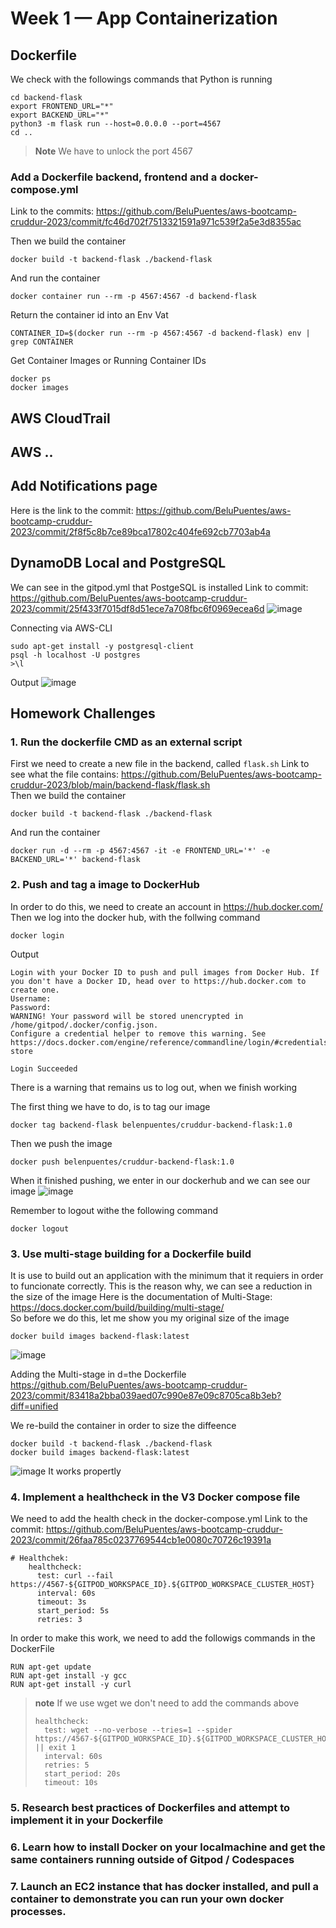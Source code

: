 # Week 1 — App Containerization
## Dockerfile
We check with the followings commands that Python is running
```
cd backend-flask
export FRONTEND_URL="*"
export BACKEND_URL="*"
python3 -m flask run --host=0.0.0.0 --port=4567
cd ..
```
> **Note**
> We have to unlock the port 4567

### Add a Dockerfile backend, frontend and a docker-compose.yml
Link to the commits: https://github.com/BeluPuentes/aws-bootcamp-cruddur-2023/commit/fc46d702f7513321591a971c539f2a5e3d8355ac  

Then we build the container 
```
docker build -t backend-flask ./backend-flask
```
And run the container 
```
docker container run --rm -p 4567:4567 -d backend-flask
```
Return the container id into an Env Vat
```
CONTAINER_ID=$(docker run --rm -p 4567:4567 -d backend-flask) env | grep CONTAINER
```
Get Container Images or Running Container IDs
```
docker ps
docker images
```

## AWS CloudTrail
## AWS ..

## Add Notifications page
Here is the link to the commit: https://github.com/BeluPuentes/aws-bootcamp-cruddur-2023/commit/2f8f5c8b7ce89bca17802c404fe692cb7703ab4a

## DynamoDB Local and PostgreSQL
We can see in the gitpod.yml that PostgeSQL is installed 
Link to commit: https://github.com/BeluPuentes/aws-bootcamp-cruddur-2023/commit/25f433f7015df8d51ece7a708fbc6f0969ecea6d
![image](https://user-images.githubusercontent.com/93335543/221254569-9a99bc51-5fa5-4be8-9671-33d7510d9489.png)

Connecting via AWS-CLI
```
sudo apt-get install -y postgresql-client
psql -h localhost -U postgres
>\l
```
Output
![image](https://user-images.githubusercontent.com/93335543/221255504-ccb10a05-75e4-4887-8cfb-25e089f5b0ea.png)

## Homework Challenges
### 1. Run the dockerfile CMD as an external script
First we need to create a new file in the backend, called `flask.sh`
Link to see what the file contains: https://github.com/BeluPuentes/aws-bootcamp-cruddur-2023/blob/main/backend-flask/flask.sh  
Then we build the container 
```
docker build -t backend-flask ./backend-flask
```
And run the container
```
docker run -d --rm -p 4567:4567 -it -e FRONTEND_URL='*' -e BACKEND_URL='*' backend-flask
```

### 2. Push and tag a image to DockerHub 
In order to do this, we need to create an account in https://hub.docker.com/
Then we log into the docker hub, with the follwing command
```
docker login
```
Output 
```
Login with your Docker ID to push and pull images from Docker Hub. If you don't have a Docker ID, head over to https://hub.docker.com to create one.
Username: 
Password: 
WARNING! Your password will be stored unencrypted in /home/gitpod/.docker/config.json.
Configure a credential helper to remove this warning. See
https://docs.docker.com/engine/reference/commandline/login/#credentials-store

Login Succeeded
```
There is a warning that remains us to log out, when we finish working 

The first thing we have to do, is to tag our image 
```
docker tag backend-flask belenpuentes/cruddur-backend-flask:1.0
```
Then we push the image 
```
docker push belenpuentes/cruddur-backend-flask:1.0
```
When it finished pushing, we enter in our dockerhub and we can see our image 
![image](https://user-images.githubusercontent.com/93335543/221257649-f88509e0-6f90-4b0b-8d23-7a5e51af6d01.png)

Remember to logout withe the following command
```
docker logout
```

### 3. Use multi-stage building for a Dockerfile build
It is use to build out an application with the minimum that it requiers in order to funcionate correctly. This is the reason why, we can see a reduction in the size of the image
Here is the documentation of Multi-Stage: https://docs.docker.com/build/building/multi-stage/  
So before we do this, let me show you my original size of the image 
```
docker build images backend-flask:latest
```
![image](https://user-images.githubusercontent.com/93335543/221262465-f1cc5dd5-329d-4655-9b3d-f7da1ed94f2a.png)

Adding the Multi-stage in d=the Dockerfile 
https://github.com/BeluPuentes/aws-bootcamp-cruddur-2023/commit/83418a2bba039aed07c990e87e09c8705ca8b3eb?diff=unified

We re-build the container in order to size the diffeence 
```
docker build -t backend-flask ./backend-flask
docker build images backend-flask:latest
```
![image](https://user-images.githubusercontent.com/93335543/221263861-f3aa184d-3f3d-4131-8c3d-1fa10aa2deb1.png)
It works propertly 


### 4. Implement a healthcheck in the V3 Docker compose file
We need to add the health check in the docker-compose.yml
Link to the commit: https://github.com/BeluPuentes/aws-bootcamp-cruddur-2023/commit/26faa785c0237769544cb1e0080c70726c19391a  
```
# Healthchek:
    healthcheck:
      test: curl --fail https://4567-${GITPOD_WORKSPACE_ID}.${GITPOD_WORKSPACE_CLUSTER_HOST}  
      interval: 60s
      timeout: 3s
      start_period: 5s
      retries: 3
```
In order to make this work, we need to add the followigs commands in the DockerFile 
```
RUN apt-get update 
RUN apt-get install -y gcc
RUN apt-get install -y curl
```
> **note**
> If we use wget we don't need to add the commands above 
> ```
> healthcheck:
>   test: wget --no-verbose --tries=1 --spider https://4567-${GITPOD_WORKSPACE_ID}.${GITPOD_WORKSPACE_CLUSTER_HOST || exit 1
>   interval: 60s
>   retries: 5
>   start_period: 20s
>   timeout: 10s

### 5. Research best practices of Dockerfiles and attempt to implement it in your Dockerfile
### 6. Learn how to install Docker on your localmachine and get the same containers running outside of Gitpod / Codespaces
### 7. Launch an EC2 instance that has docker installed, and pull a container to demonstrate you can run your own docker processes. 
